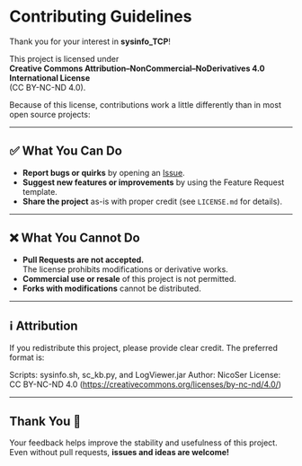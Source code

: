 # Contributing Guidelines

Thank you for your interest in **sysinfo_TCP**!

This project is licensed under  
**Creative Commons Attribution–NonCommercial–NoDerivatives 4.0 International License**  
(CC BY-NC-ND 4.0).

Because of this license, contributions work a little differently than in most open source projects:

---

## ✅ What You Can Do
- **Report bugs or quirks** by opening an [Issue](https://github.com/NicoSer/sysinfo_TCP/issues/new/choose).  
- **Suggest new features or improvements** by using the Feature Request template.  
- **Share the project** as-is with proper credit (see `LICENSE.md` for details).

---

## ❌ What You Cannot Do
- **Pull Requests are not accepted.**  
  The license prohibits modifications or derivative works.  
- **Commercial use or resale** of this project is not permitted.  
- **Forks with modifications** cannot be distributed.

---

## ℹ️ Attribution
If you redistribute this project, please provide clear credit. The preferred format is:

Scripts: sysinfo.sh, sc_kb.py, and LogViewer.jar
Author: NicoSer
License: CC BY-NC-ND 4.0 (https://creativecommons.org/licenses/by-nc-nd/4.0/)

---

## Thank You 🙏
Your feedback helps improve the stability and usefulness of this project.  
Even without pull requests, **issues and ideas are welcome!**
